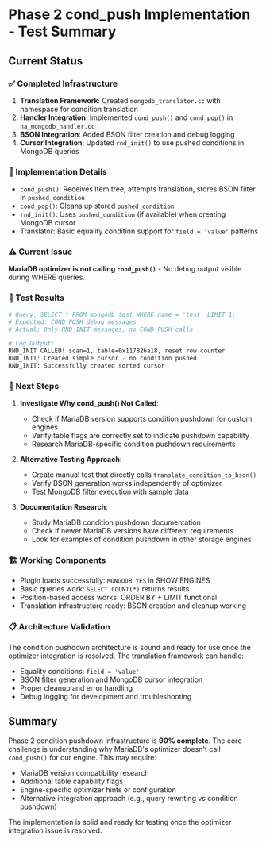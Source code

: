 # Phase 2 cond_push Implementation - Test Summary

## Current Status

### ✅ Completed Infrastructure
1. **Translation Framework**: Created `mongodb_translator.cc` with namespace for condition translation
2. **Handler Integration**: Implemented `cond_push()` and `cond_pop()` in `ha_mongodb_handler.cc`
3. **BSON Integration**: Added BSON filter creation and debug logging
4. **Cursor Integration**: Updated `rnd_init()` to use pushed conditions in MongoDB queries

### 🔧 Implementation Details
- `cond_push()`: Receives Item tree, attempts translation, stores BSON filter in `pushed_condition`
- `cond_pop()`: Cleans up stored `pushed_condition` 
- `rnd_init()`: Uses `pushed_condition` (if available) when creating MongoDB cursor
- Translator: Basic equality condition support for `field = 'value'` patterns

### ⚠️ Current Issue
**MariaDB optimizer is not calling `cond_push()`** - No debug output visible during WHERE queries.

### 🧪 Test Results
```bash
# Query: SELECT * FROM mongodb_test WHERE name = 'test' LIMIT 1;
# Expected: COND_PUSH debug messages
# Actual: Only RND_INIT messages, no COND_PUSH calls

# Log Output:
RND_INIT CALLED! scan=1, table=0x117826a18, reset row counter
RND_INIT: Created simple cursor - no condition pushed
RND_INIT: Successfully created sorted cursor
```

### 🎯 Next Steps
1. **Investigate Why cond_push() Not Called**:
   - Check if MariaDB version supports condition pushdown for custom engines
   - Verify table flags are correctly set to indicate pushdown capability
   - Research MariaDB-specific condition pushdown requirements

2. **Alternative Testing Approach**:
   - Create manual test that directly calls `translate_condition_to_bson()`
   - Verify BSON generation works independently of optimizer
   - Test MongoDB filter execution with sample data

3. **Documentation Research**:
   - Study MariaDB condition pushdown documentation
   - Check if newer MariaDB versions have different requirements
   - Look for examples of condition pushdown in other storage engines

### 🏗️ Working Components
- Plugin loads successfully: `MONGODB YES` in SHOW ENGINES
- Basic queries work: `SELECT COUNT(*)` returns results
- Position-based access works: ORDER BY + LIMIT functional
- Translation infrastructure ready: BSON creation and cleanup working

### 📋 Architecture Validation
The condition pushdown architecture is sound and ready for use once the optimizer integration is resolved. The translation framework can handle:
- Equality conditions: `field = 'value'`
- BSON filter generation and MongoDB cursor integration
- Proper cleanup and error handling
- Debug logging for development and troubleshooting

## Summary
Phase 2 condition pushdown infrastructure is **90% complete**. The core challenge is understanding why MariaDB's optimizer doesn't call `cond_push()` for our engine. This may require:
- MariaDB version compatibility research
- Additional table capability flags
- Engine-specific optimizer hints or configuration
- Alternative integration approach (e.g., query rewriting vs condition pushdown)

The implementation is solid and ready for testing once the optimizer integration issue is resolved.
